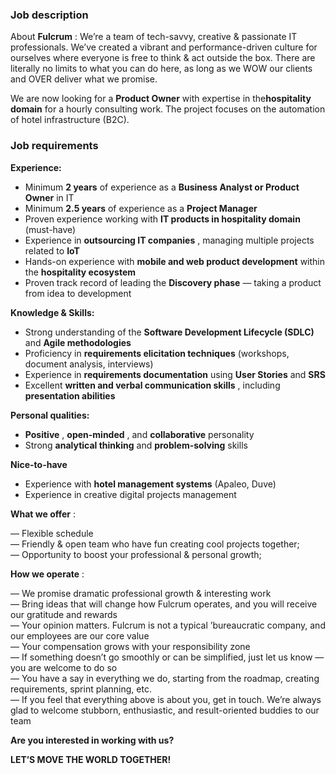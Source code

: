 ### Job description

About **Fulcrum** : We’re a team of tech-savvy, creative & passionate IT
professionals. We’ve created a vibrant and performance-driven culture for
ourselves where everyone is free to think & act outside the box. There are
literally no limits to what you can do here, as long as we WOW our clients and
OVER deliver what we promise.

We are now looking for a **Product Owner** with expertise in the**hospitality
domain** for a hourly consulting work. The project focuses on the automation
of hotel infrastructure (B2C).

### Job requirements

**Experience:**

  * Minimum **2 years** of experience as a **Business Analyst or Product Owner** in IT
  * Minimum **2.5 years** of experience as a **Project Manager**
  * Proven experience working with **IT products in hospitality domain** (must-have)
  * Experience in **outsourcing IT companies** , managing multiple projects related to **IoT**
  * Hands-on experience with **mobile and web product development** within the **hospitality ecosystem**
  * Proven track record of leading the **Discovery phase** — taking a product from idea to development

**Knowledge & Skills:**

  * Strong understanding of the **Software Development Lifecycle (SDLC)** and **Agile methodologies**
  * Proficiency in **requirements elicitation techniques** (workshops, document analysis, interviews)
  * Experience in **requirements documentation** using **User Stories** and **SRS**
  * Excellent **written and verbal communication skills** , including **presentation abilities**

**Personal qualities:**

  * **Positive** , **open-minded** , and **collaborative** personality
  * Strong **analytical thinking** and **problem-solving** skills

  
**Nice-to-have**

  * Experience with **hotel management systems** (Apaleo, Duve)
  * Experience in creative digital projects management

**What we offer** :  
  
— Flexible schedule  
— Friendly & open team who have fun creating cool projects together;  
— Opportunity to boost your professional & personal growth;

**How we operate** :  
  
— We promise dramatic professional growth & interesting work  
— Bring ideas that will change how Fulcrum operates, and you will receive our
gratitude and rewards  
— Your opinion matters. Fulcrum is not a typical ’bureaucratic company, and
our employees are our core value  
— Your compensation grows with your responsibility zone  
— If something doesn’t go smoothly or can be simplified, just let us know —
you are welcome to do so  
— You have a say in everything we do, starting from the roadmap, creating
requirements, sprint planning, etc.  
— If you feel that everything above is about you, get in touch. We’re always
glad to welcome stubborn, enthusiastic, and result-oriented buddies to our
team  
  
**Are you interested in working with us?**  
  
**LET’S MOVE THE WORLD TOGETHER!**